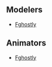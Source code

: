 ## Modelers
- [Fghostly](https://www.deviantart.com/fghostly)

## Animators
- [Fghostly](https://www.deviantart.com/fghostly)
